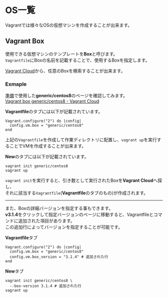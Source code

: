 # OS一覧

Vagrantでは様々なOSの仮想マシンを作成することが出来ます。

## Vagrant Box

使用できる仮想マシンのテンプレートを**Box**と呼びます。  
`Vagrantfile`にBoxの名前を記載することで、使用するBoxを指定します。

[Vagrant Cloud](https://app.vagrantup.com/boxes/search)から、任意のBoxを検索することが出来ます。

### Exmaple

[準備](../preparation)で使用した**generic/centos8**のページを確認してみます。  
[Vagrant box generic/centos8 - Vagrant Cloud](https://app.vagrantup.com/generic/boxes/centos8)

**Vagrantfile**のタブには以下が記載されています。

```Vagrantfile
Vagrant.configure("2") do |config|
  config.vm.box = "generic/centos8"
end
```

上記の`Vagrantfile`を作成して作業ディレクトリに配置し、`vagrant up`を実行することでVMを作成することが出来ます。

**New**のタブには以下が記載されています。

```shell
vagrant init generic/centos8
vagrant up
```

`vagrant init`を実行すると、引き数として実行されたBoxを**Vagrant Cloud**へ探し、  
それに該当する`Vagrantfile`(**Vagrantfile**のタブのもの)が作成されます。

---

また、Boxの詳細バージョンを指定する事もできます。  
**v3.1.4**をクリックして指定バージョンのページに移動すると、Vagrantfileとコマンドに追加された項目があります。  
この追加行によってバージョンを指定することが可能です。

**Vagrantfile**タブ

```Vagrantfile
Vagrant.configure("2") do |config|
  config.vm.box = "generic/centos8"
  config.vm.box_version = "3.1.4" # 追加された行
end
```

**New**タブ

```shell
vagrant init generic/centos8 \
  --box-version 3.1.4 # 追加された行
vagrant up
```
